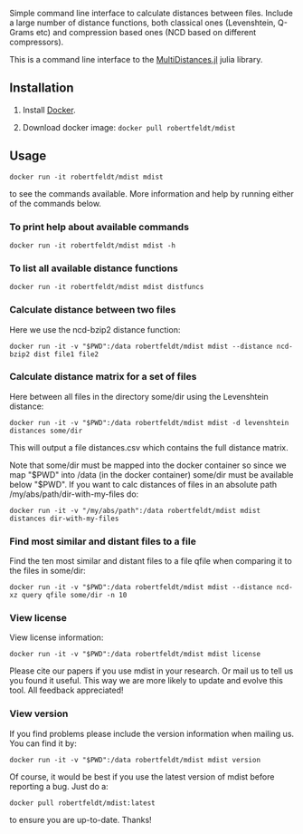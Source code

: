 Simple command line interface to calculate distances between files. Include a large number of distance functions, both classical ones (Levenshtein, Q-Grams etc) and compression based ones (NCD based on different compressors).

This is a command line interface to the [MultiDistances.jl][2] julia library.

## Installation

1. Install [Docker][1].

2. Download docker image: `docker pull robertfeldt/mdist`

## Usage

    docker run -it robertfeldt/mdist mdist

to see the commands available. More information and help by running either of the commands below.

### To print help about available commands

    docker run -it robertfeldt/mdist mdist -h

### To list all available distance functions

    docker run -it robertfeldt/mdist mdist distfuncs

### Calculate distance between two files

Here we use the ncd-bzip2 distance function:

    docker run -it -v "$PWD":/data robertfeldt/mdist mdist --distance ncd-bzip2 dist file1 file2

### Calculate distance matrix for a set of files

Here between all files in the directory some/dir using the Levenshtein distance:

    docker run -it -v "$PWD":/data robertfeldt/mdist mdist -d levenshtein distances some/dir

This will output a file distances.csv which contains the full distance matrix.

Note that some/dir must be mapped into the docker container so since we map "$PWD" into /data (in the docker container) some/dir must be available below "$PWD". If you want to calc distances of files in an absolute path /my/abs/path/dir-with-my-files do:

    docker run -it -v "/my/abs/path":/data robertfeldt/mdist mdist distances dir-with-my-files

### Find most similar and distant files to a file

Find the ten most similar and distant files to a file qfile when comparing it to the files in some/dir:

    docker run -it -v "$PWD":/data robertfeldt/mdist mdist --distance ncd-xz query qfile some/dir -n 10

### View license

View license information:

    docker run -it -v "$PWD":/data robertfeldt/mdist mdist license

Please cite our papers if you use mdist in your research. Or mail us to tell us you found it useful. This way we are more likely to update and evolve this tool. All feedback appreciated!

### View version

If you find problems please include the version information when mailing us. You can find it by:

    docker run -it -v "$PWD":/data robertfeldt/mdist mdist version

Of course, it would be best if you use the latest version of mdist before reporting a bug. Just do a:

    docker pull robertfeldt/mdist:latest

to ensure you are up-to-date. Thanks!

  [1]: https://www.docker.com/
  [2]: https://github.com/robertfeldt/MultiDistances.jl